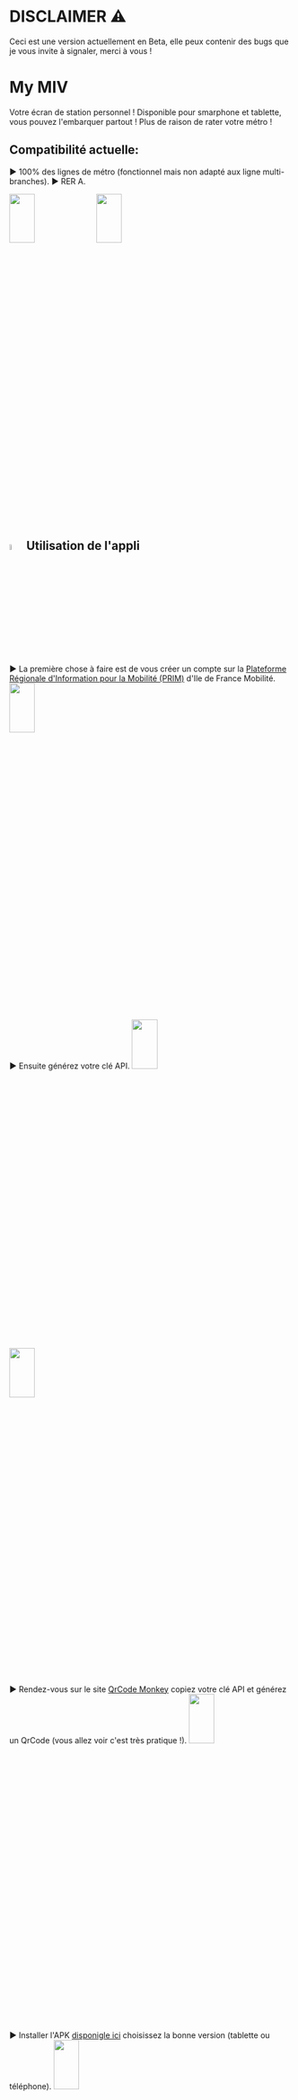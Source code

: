 # DISCLAIMER ⚠️ 
Ceci est une version actuellement en Beta, elle peux contenir des bugs que je vous invite à signaler, merci à vous !

# My MIV
Votre écran de station personnel ! Disponible pour smarphone et tablette, vous pouvez l'embarquer partout ! Plus de raison de rater votre métro !

## Compatibilité actuelle:
▶️ 100% des lignes de métro (fonctionnel mais non adapté aux ligne multi-branches).
▶️ RER A.

<img src="https://srv.fbr.ninja/index.php/s/59d8HRRpZ4zLcMe/preview"  width="30%" height="15%"> <img src="https://srv.fbr.ninja/index.php/s/zcdn7r4cgrpo3cX/preview"  width="30%" height="15%">



## <img src="https://srv.fbr.ninja/index.php/s/rXEXdGnkEeQiBBR/preview"  width="5%" height="5%"> Utilisation de l'appli

▶️ La première chose à faire est de vous créer un compte sur la [Plateforme Régionale d'Information pour la Mobilité (PRIM)](https://go.fbr.ninja/progattiny) d'Ile de France Mobilité.
<img src="https://srv.fbr.ninja/index.php/s/59d8HRRpZ4zLcMe/preview"  width="30%" height="15%">

▶️ Ensuite générez votre clé API.
<img src="https://srv.fbr.ninja/index.php/s/59d8HRRpZ4zLcMe/preview"  width="30%" height="15%"> <img src="https://srv.fbr.ninja/index.php/s/59d8HRRpZ4zLcMe/preview"  width="30%" height="15%">

▶ Rendez-vous sur le site [QrCode Monkey](https://go.fbr.ninja/progattiny) copiez votre clé API et générez un QrCode (vous allez voir c'est très pratique !).
<img src="https://srv.fbr.ninja/index.php/s/59d8HRRpZ4zLcMe/preview"  width="30%" height="15%">

▶ Installer l'APK [disponigle ici](https://go.fbr.ninja/progattiny) choisissez la bonne version (tablette ou téléphone).
<img src="https://srv.fbr.ninja/index.php/s/59d8HRRpZ4zLcMe/preview"  width="30%" height="15%">

▶ Si votre apareil vous le demande [autorisez les sources inconnues](https://go.fbr.ninja/progattiny).

▶ Une fois dans l'application, entrez votre clé API ou scannez le QrCode précédement créer !
<img src="https://srv.fbr.ninja/index.php/s/59d8HRRpZ4zLcMe/preview"  width="30%" height="15%">

▶ Le stopPoint correspond à l'identifiant du quai que vous souhaitez programmer, pour le trouver, [rendez vous ici](https://go.fbr.ninja/progattiny).
<img src="https://srv.fbr.ninja/index.php/s/59d8HRRpZ4zLcMe/preview"  width="30%" height="15%">

▶ Cherchez votre station, filtrez votre mode de transport pour plus de facilité.
<img src="https://srv.fbr.ninja/index.php/s/59d8HRRpZ4zLcMe/preview"  width="30%" height="15%">

▶ Une ligne passant dans une station à minimum 2 stopPoint (arID) le quai allez et le quai retour, il vous suffit de tester l'un des deux (menu automatique en developpement de mon coté).
<img src="https://srv.fbr.ninja/index.php/s/59d8HRRpZ4zLcMe/preview"  width="30%" height="15%">

Et voilà ! Plus aucun train ou métro ne vous échapera !
